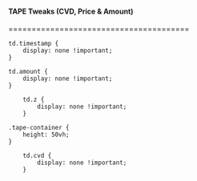 #### TAPE Tweaks (CVD, Price & Amount)
=======================================

 	td.timestamp { 
  		display: none !important; 
	}
	
 	td.amount { 
  		display: none !important; 
	}
    	
     	td.z { 
      		display: none !important; 
    	}
	
 	.tape-container { 
  		height: 50vh; 
	}
     	
      	td.cvd { 
	    	display: none !important; 
    	}




